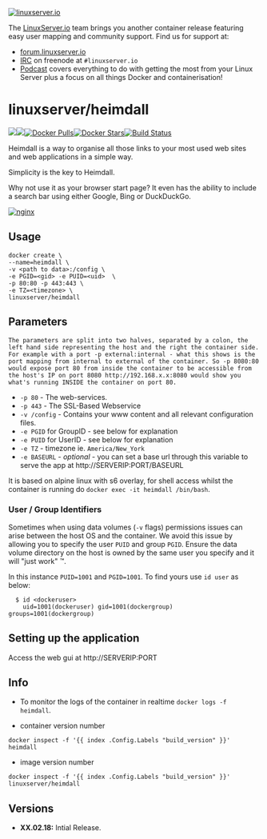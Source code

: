 [linuxserverurl]: https://linuxserver.io
[forumurl]: https://forum.linuxserver.io
[ircurl]: https://www.linuxserver.io/irc/
[podcasturl]: https://www.linuxserver.io/podcast/
[appurl]: https://github.com/linuxserver/Heimdall
[hub]: https://hub.docker.com/r/linuxserver/heimdall/

[![linuxserver.io](https://raw.githubusercontent.com/linuxserver/docker-templates/master/linuxserver.io/img/linuxserver_medium.png)][linuxserverurl]

The [LinuxServer.io][linuxserverurl] team brings you another container release featuring easy user mapping and community support. Find us for support at:
* [forum.linuxserver.io][forumurl]
* [IRC][ircurl] on freenode at `#linuxserver.io`
* [Podcast][podcasturl] covers everything to do with getting the most from your Linux Server plus a focus on all things Docker and containerisation!

# linuxserver/heimdall
[![](https://images.microbadger.com/badges/version/linuxserver/heimdall.svg)](https://microbadger.com/images/linuxserver/heimdall "Get your own version badge on microbadger.com")[![](https://images.microbadger.com/badges/image/linuxserver/heimdall.svg)](https://microbadger.com/images/linuxserver/heimdall "Get your own image badge on microbadger.com")[![Docker Pulls](https://img.shields.io/docker/pulls/linuxserver/heimdall.svg)][hub][![Docker Stars](https://img.shields.io/docker/stars/linuxserver/heimdall.svg)][hub][![Build Status](https://ci.linuxserver.io/buildStatus/icon?job=Docker-Builders/x86-64/x86-64-heimdall)](https://ci.linuxserver.io/job/Docker-Builders/job/x86-64/job/x86-64-heimdall/)

Heimdall is a way to organise all those links to your most used web sites and web applications in a simple way.

Simplicity is the key to Heimdall.

Why not use it as your browser start page? It even has the ability to include a search bar using either Google, Bing or DuckDuckGo.

[![nginx](https://raw.githubusercontent.com/linuxserver/docker-templates/master/linuxserver.io/img/nginx-banner.png)][appurl]

## Usage

```
docker create \
--name=heimdall \
-v <path to data>:/config \
-e PGID=<gid> -e PUID=<uid>  \
-p 80:80 -p 443:443 \
-e TZ=<timezone> \
linuxserver/heimdall
```

## Parameters

`The parameters are split into two halves, separated by a colon, the left hand side representing the host and the right the container side. 
For example with a port -p external:internal - what this shows is the port mapping from internal to external of the container.
So -p 8080:80 would expose port 80 from inside the container to be accessible from the host's IP on port 8080
http://192.168.x.x:8080 would show you what's running INSIDE the container on port 80.`


* `-p 80` - The web-services.
* `-p 443` - The SSL-Based Webservice
* `-v /config` - Contains your www content and all relevant configuration files.
* `-e PGID` for GroupID - see below for explanation
* `-e PUID` for UserID - see below for explanation
* `-e TZ` - timezone ie. `America/New_York`
* `-e BASEURL` - _optional_ - you can set a base url through this variable to serve the app at http://SERVERIP:PORT/BASEURL

It is based on alpine linux with s6 overlay, for shell access whilst the container is running do `docker exec -it heimdall /bin/bash`.

### User / Group Identifiers

Sometimes when using data volumes (`-v` flags) permissions issues can arise between the host OS and the container. We avoid this issue by allowing you to specify the user `PUID` and group `PGID`. Ensure the data volume directory on the host is owned by the same user you specify and it will "just work" ™.

In this instance `PUID=1001` and `PGID=1001`. To find yours use `id user` as below:

```
  $ id <dockeruser>
    uid=1001(dockeruser) gid=1001(dockergroup) groups=1001(dockergroup)
```

## Setting up the application 

Access the web gui at http://SERVERIP:PORT

## Info

* To monitor the logs of the container in realtime `docker logs -f heimdall`.


* container version number 

`docker inspect -f '{{ index .Config.Labels "build_version" }}' heimdall`

* image version number

`docker inspect -f '{{ index .Config.Labels "build_version" }}' linuxserver/heimdall`

## Versions

+ **XX.02.18:** Intial Release.
